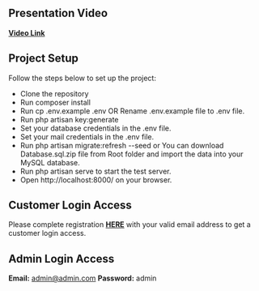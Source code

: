 ## Presentation Video

**[Video Link](https://drive.google.com/file/d/1oHUL6fNcQWljNyKRkKalHWvvn5lWyC_B/view)**


## Project Setup

Follow the steps below to set up the project:

- Clone the repository
- Run composer install
- Run cp .env.example .env OR Rename .env.example file to .env file.
- Run php artisan key:generate
- Set your database credentials in the .env file.
- Set your mail credentials in the .env file.
- Run php artisan migrate:refresh --seed or You can download Database.sql.zip file from Root folder and import the data into your MySQL database.
- Run php artisan serve to start the test server.
- Open http://localhost:8000/ on your browser.

## Customer Login Access

Please complete registration **[HERE](http://localhost:8000/register)** with your valid email address to get a customer login access.

## Admin Login Access

**Email:** admin@admin.com
**Password:** admin